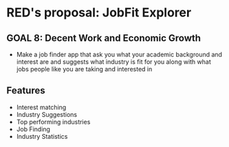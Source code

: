 # RED's proposal: JobFit Explorer 

## GOAL 8: Decent Work and Economic Growth

- Make a job finder app that ask you what your academic background and interest are and suggests what industry is fit for you along with what jobs people like you are taking and interested in

## Features
- Interest matching 
- Industry Suggestions 
- Top performing industries 
- Job Finding
- Industry Statistics
